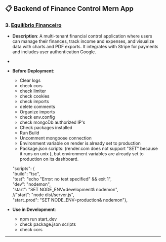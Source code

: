 ## 📋 Backend of Finance Control Mern App

### 3. [Equilíbrio Financeiro](https://equilibriofinanceiro.web.app/)

- **Description**: A multi-tenant financial control application where users can manage their finances, track income and expenses, and visualize data with charts and PDF exports. It integrates with Stripe for payments and includes user authentication Google.
-
- **Before Deployment**:

  - Clear logs
  - check cors
  - check limiter
  - check cookies
  - check imports
  - delete comments
  - Organize imports
  - check env.config
  - check mongoDb authorized IP's
  - Check packages installed
  - Run Build
  - Uncomment mongoose connection
  - Environment variable on render is already set to production
  - Package.json scripts: (render.com does not support "SET" because it runs on unix ), but environment variables are already set to production on its dashboard.

  "scripts": {  
   "build": "tsc",  
   "test": "echo \"Error: no test specified\" && exit 1",  
   "dev": "nodemon",  
   "start": "SET NODE_ENV=development& nodemon",  
   //"start": "node dist/server.js",  
   "start_prod": "SET NODE_ENV=production& nodemon"},

- **Use in Development**:
  - npm run start_dev
  - check package.json scripts
  - check cors

---
